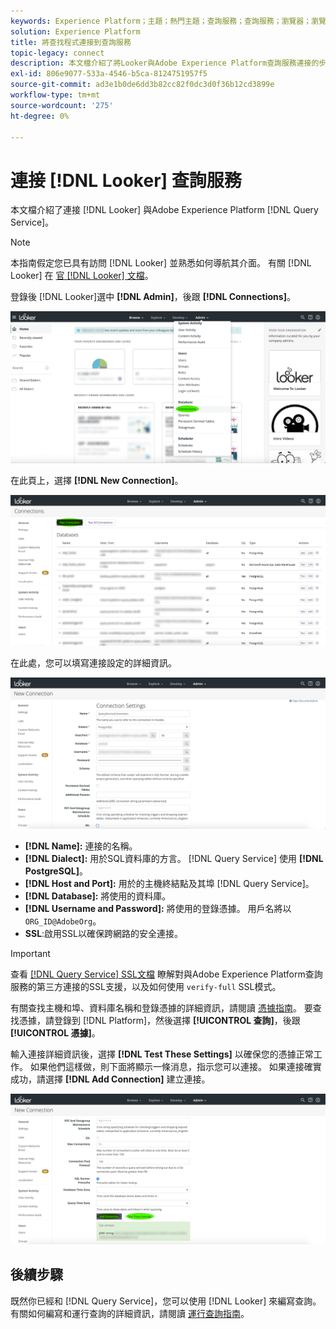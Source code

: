 ```yaml
---
keywords: Experience Platform；主題；熱門主題；查詢服務；查詢服務；瀏覽器；瀏覽器；連接到查詢服務；
solution: Experience Platform
title: 將查找程式連接到查詢服務
topic-legacy: connect
description: 本文檔介紹了將Looker與Adobe Experience Platform查詢服務連接的步驟。
exl-id: 806e9077-533a-4546-b5ca-8124751957f5
source-git-commit: ad3e1b0de6dd3b82cc82f0dc3d0f36b12cd3899e
workflow-type: tm+mt
source-wordcount: '275'
ht-degree: 0%

---
```


# 連接 [!DNL Looker] 查詢服務

本文檔介紹了連接 [!DNL Looker] 與Adobe Experience Platform [!DNL Query Service]。

>[!NOTE]
>
> 本指南假定您已具有訪問 [!DNL Looker] 並熟悉如何導航其介面。 有關 [!DNL Looker] 在 [官 [!DNL Looker] 文檔](https://docs.looker.com/)。

登錄後 [!DNL Looker]選中 **[!DNL Admin]**，後跟 **[!DNL Connections]**。

![](../images/clients/looker/click-admin-connections.png)

在此頁上，選擇 **[!DNL New Connection]**。

![](../images/clients/looker/click-new-connection.png)

在此處，您可以填寫連接設定的詳細資訊。

![](../images/clients/looker/new-connection.png)

- **[!DNL Name]:** 連接的名稱。
- **[!DNL Dialect]:** 用於SQL資料庫的方言。 [!DNL Query Service] 使用 **[!DNL PostgreSQL]**。
- **[!DNL Host and Port]:** 用於的主機終結點及其埠 [!DNL Query Service]。
- **[!DNL Database]:** 將使用的資料庫。
- **[!DNL Username and Password]:** 將使用的登錄憑據。 用戶名將以 `ORG_ID@AdobeOrg`。
- **SSL**:啟用SSL以確保跨網路的安全連接。

>[!IMPORTANT]
>
>查看 [[!DNL Query Service] SSL文檔](./ssl-modes.md) 瞭解對與Adobe Experience Platform查詢服務的第三方連接的SSL支援，以及如何使用 `verify-full` SSL模式。

有關查找主機和埠、資料庫名稱和登錄憑據的詳細資訊，請閱讀 [憑據指南](../ui/credentials.md)。 要查找憑據，請登錄到 [!DNL Platform]，然後選擇 **[!UICONTROL 查詢]**，後跟 **[!UICONTROL 憑據]**。

輸入連接詳細資訊後，選擇 **[!DNL Test These Settings]** 以確保您的憑據正常工作。 如果他們這樣做，則下面將顯示一條消息，指示您可以連接。 如果連接確實成功，請選擇 **[!DNL Add Connection]** 建立連接。

![](../images/clients/looker/click-test-connection.png)

## 後續步驟

既然你已經和 [!DNL Query Service]，您可以使用 [!DNL Looker] 來編寫查詢。 有關如何編寫和運行查詢的詳細資訊，請閱讀 [運行查詢指南](../best-practices/writing-queries.md)。
